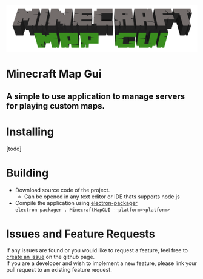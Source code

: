 ![logo](frountend/resources/images/logo_large.png)
# Minecraft Map Gui
## A simple to use application to manage servers for playing custom maps.

# Installing
[todo]

# Building
- Download source code of the project.
  - Can be opened in any text editor or IDE thats supports node.js
- Compile the application using [electron-packager](https://github.com/electron/electron-packager)\
`electron-packager . MinecraftMapGUI --platform=<platform>`

# Issues and Feature Requests
If any issues are found or you would like to request a feature, feel free to [create an issue](https://github.com/Kappabyte/MinecraftMapGUI/issues/new/choose) on the github page. \
If you are a developer and wish to implement a new feature, please link your pull request to an existing feature request.